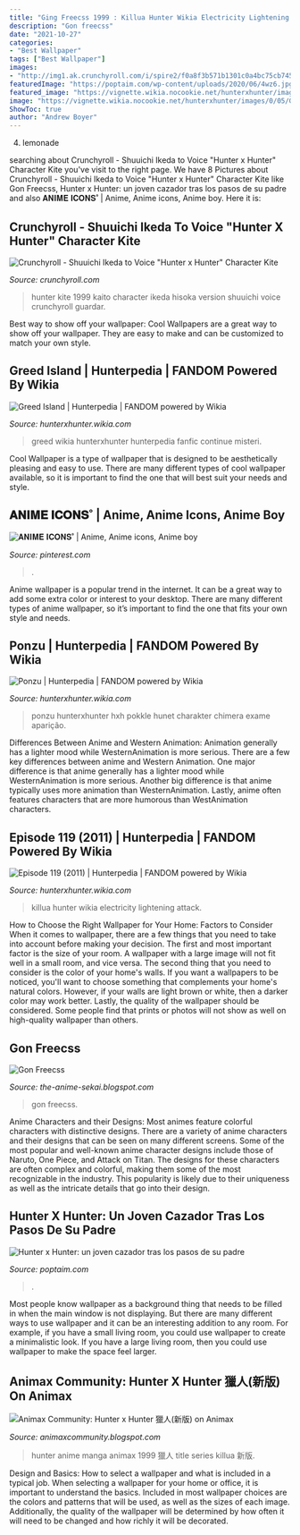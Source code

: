 ```yaml
---
title: "Ging Freecss 1999 : Killua Hunter Wikia Electricity Lightening Attack"
description: "Gon freecss"
date: "2021-10-27"
categories:
- "Best Wallpaper"
tags: ["Best Wallpaper"]
images:
- "http://img1.ak.crunchyroll.com/i/spire2/f0a8f3b571b1301c0a4bc75cb745d53a1361729601_full.jpg"
featuredImage: "https://poptaim.com/wp-content/uploads/2020/06/4wz6.jpg"
featured_image: "https://vignette.wikia.nocookie.net/hunterxhunter/images/0/05/GI_Map.png/revision/latest?cb=20120106130831"
image: "https://vignette.wikia.nocookie.net/hunterxhunter/images/0/05/GI_Map.png/revision/latest?cb=20120106130831"
ShowToc: true
author: "Andrew Boyer"
---
```



4. lemonade 

	

		
searching about Crunchyroll - Shuuichi Ikeda to Voice &quot;Hunter x Hunter&quot; Character Kite you've visit to the right page. We have 8 Pictures about Crunchyroll - Shuuichi Ikeda to Voice &quot;Hunter x Hunter&quot; Character Kite like Gon Freecss, Hunter x Hunter: un joven cazador tras los pasos de su padre and also 𝐀𝐍𝐈𝐌𝐄 𝐈𝐂𝐎𝐍𝐒˚ | Anime, Anime icons, Anime boy. Here it is:
		
    
## Crunchyroll - Shuuichi Ikeda To Voice &quot;Hunter X Hunter&quot; Character Kite

<img loading=lazy src="http://img1.ak.crunchyroll.com/i/spire2/f0a8f3b571b1301c0a4bc75cb745d53a1361729601_full.jpg" onerror="this.onerror=null;this.src='https://tse3.mm.bing.net/th?id=OIP.jVABFmTvmAIT2Lla7fDDawHaFj&amp;pid=15.1';" alt="Crunchyroll - Shuuichi Ikeda to Voice &quot;Hunter x Hunter&quot; Character Kite">

_Source: crunchyroll.com_

>hunter kite 1999 kaito character ikeda hisoka version shuuichi voice crunchyroll guardar. 

	

Best way to show off your wallpaper:
Cool Wallpapers are a great way to show off your wallpaper. They are easy to make and can be customized to match your own style.

    
## Greed Island | Hunterpedia | FANDOM Powered By Wikia

<img loading=lazy src="https://vignette.wikia.nocookie.net/hunterxhunter/images/0/05/GI_Map.png/revision/latest?cb=20120106130831" onerror="this.onerror=null;this.src='https://tse3.mm.bing.net/th?id=OIP.BC3FXcSBIkhh-h2-1FH1NAHaFl&amp;pid=15.1';" alt="Greed Island | Hunterpedia | FANDOM powered by Wikia">

_Source: hunterxhunter.wikia.com_

>greed wikia hunterxhunter hunterpedia fanfic continue misteri. 

	

Cool Wallpaper is a type of wallpaper that is designed to be aesthetically pleasing and easy to use. There are many different types of cool wallpaper available, so it is important to find the one that will best suit your needs and style.

    
## 𝐀𝐍𝐈𝐌𝐄 𝐈𝐂𝐎𝐍𝐒˚ | Anime, Anime Icons, Anime Boy

<img loading=lazy src="https://i.pinimg.com/736x/72/35/fa/7235fa018b861c50ebac1771d6c0edd1.jpg" onerror="this.onerror=null;this.src='https://tse3.mm.bing.net/th?id=OIP.EU1td2ZZGW_cvpprrQtj_QHaHa&amp;pid=15.1';" alt="𝐀𝐍𝐈𝐌𝐄 𝐈𝐂𝐎𝐍𝐒˚ | Anime, Anime icons, Anime boy">

_Source: pinterest.com_

>. 

	

Anime wallpaper is a popular trend in the internet. It can be a great way to add some extra color or interest to your desktop. There are many different types of anime wallpaper, so it’s important to find the one that fits your own style and needs.

    
## Ponzu | Hunterpedia | FANDOM Powered By Wikia

<img loading=lazy src="https://vignette.wikia.nocookie.net/hunterxhunter/images/4/4f/Ponzu_2011.PNG/revision/latest?cb=20120108072209" onerror="this.onerror=null;this.src='https://tse3.mm.bing.net/th?id=OIP.NHOhC55sEok7BN1W6CCkoAHaId&amp;pid=15.1';" alt="Ponzu | Hunterpedia | FANDOM powered by Wikia">

_Source: hunterxhunter.wikia.com_

>ponzu hunterxhunter hxh pokkle hunet charakter chimera exame aparição. 

	

Differences Between Anime and Western Animation: Animation generally has a lighter mood while WesternAnimation is more serious.
There are a few key differences between anime and Western Animation. One major difference is that anime generally has a lighter mood while WesternAnimation is more serious. Another big difference is that anime typically uses more animation than WesternAnimation. Lastly, anime often features characters that are more humorous than WestAnimation characters.

    
## Episode 119 (2011) | Hunterpedia | FANDOM Powered By Wikia

<img loading=lazy src="http://vignette1.wikia.nocookie.net/hunterxhunter/images/f/fb/Nuevo_Lienzo.png/revision/latest?cb=20140226021823" onerror="this.onerror=null;this.src='https://tse4.mm.bing.net/th?id=OIP.ynnQ_8bxG96osh8g11qE-gHaEK&amp;pid=15.1';" alt="Episode 119 (2011) | Hunterpedia | FANDOM powered by Wikia">

_Source: hunterxhunter.wikia.com_

>killua hunter wikia electricity lightening attack. 

	

How to Choose the Right Wallpaper for Your Home: Factors to Consider
When it comes to wallpaper, there are a few things that you need to take into account before making your decision. The first and most important factor is the size of your room. A wallpaper with a large image will not fit well in a small room, and vice versa. 
The second thing that you need to consider is the color of your home's walls. If you want a wallpapers to be noticed, you'll want to choose something that complements your home's natural colors. However, if your walls are light brown or white, then a darker color may work better. 
Lastly, the quality of the wallpaper should be considered. Some people find that prints or photos will not show as well on high-quality wallpaper than others.

    
## Gon Freecss

<img loading=lazy src="https://4.bp.blogspot.com/-uZHFT3n9TvY/TpZTPtYE4KI/AAAAAAAAADo/TK8L_RKxNyc/s1600/gon_freecss.jpg" onerror="this.onerror=null;this.src='https://tse2.mm.bing.net/th?id=OIP.ScVRGsLi3-fwoLfJNikOxAHaKO&amp;pid=15.1';" alt="Gon Freecss">

_Source: the-anime-sekai.blogspot.com_

>gon freecss. 

	

Anime Characters and their Designs: Most animes feature colorful characters with distinctive designs.
There are a variety of anime characters and their designs that can be seen on many different screens. Some of the most popular and well-known anime character designs include those of Naruto, One Piece, and Attack on Titan. The designs for these characters are often complex and colorful, making them some of the most recognizable in the industry. This popularity is likely due to their uniqueness as well as the intricate details that go into their design.

    
## Hunter X Hunter: Un Joven Cazador Tras Los Pasos De Su Padre

<img loading=lazy src="https://poptaim.com/wp-content/uploads/2020/06/4wz6.jpg" onerror="this.onerror=null;this.src='https://tse1.mm.bing.net/th?id=OIP.brXwB3jEurB8c0TJrNBSDAHaD4&amp;pid=15.1';" alt="Hunter x Hunter: un joven cazador tras los pasos de su padre">

_Source: poptaim.com_

>. 

	

Most people know wallpaper as a background thing that needs to be filled in when the main window is not displaying. But there are many different ways to use wallpaper and it can be an interesting addition to any room. For example, if you have a small living room, you could use wallpaper to create a minimalistic look. If you have a large living room, then you could use wallpaper to make the space feel larger.

    
## Animax Community: Hunter X Hunter 獵人(新版) On Animax

<img loading=lazy src="http://4.bp.blogspot.com/-vIGopDiglrM/T4A2E29CjCI/AAAAAAAAJc8/E5I8fhqPyNA/s1600/Hunter1.jpg" onerror="this.onerror=null;this.src='https://tse1.mm.bing.net/th?id=OIP.XRUS1ZRZtTHXj2UQKL_MdwHaKY&amp;pid=15.1';" alt="Animax Community: Hunter x Hunter 獵人(新版) on Animax">

_Source: animaxcommunity.blogspot.com_

>hunter anime manga animax 1999 獵人 title series killua 新版. 

	

Design and Basics: How to select a wallpaper and what is included in a typical job.
When selecting a wallpaper for your home or office, it is important to understand the basics. Included in most wallpaper choices are the colors and patterns that will be used, as well as the sizes of each image. Additionally, the quality of the wallpaper will be determined by how often it will need to be changed and how richly it will be decorated.

